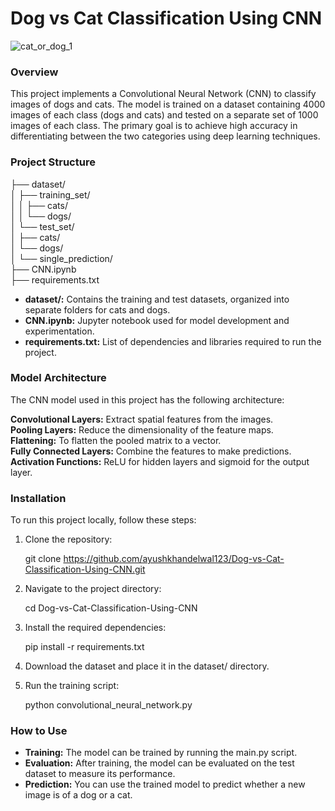 # Dog vs Cat Classification Using CNN

![cat_or_dog_1](https://github.com/user-attachments/assets/2f0b0727-2dd6-4d4e-8e3f-8e8d929797b1)

### Overview

This project implements a Convolutional Neural Network (CNN) to classify images of dogs and cats. The model is trained on a dataset containing 4000 images of each class (dogs and cats) and tested on a separate set of 1000 images of each class. The primary goal is to achieve high accuracy in differentiating between the two categories using deep learning techniques.

### Project Structure

├── dataset/<br>
│   ├── training_set/<br>
│   │   ├── cats/<br>
│   │   └── dogs/<br>
│   └── test_set/<br>
│       ├── cats/<br>
│       └── dogs/<br>
│   └── single_prediction/<br>
├── CNN.ipynb<br>
├── requirements.txt

- **dataset/:** Contains the training and test datasets, organized into separate folders for cats and dogs.
- **CNN.ipynb:** Jupyter notebook used for model development and experimentation.
- **requirements.txt:** List of dependencies and libraries required to run the project.

### Model Architecture
The CNN model used in this project has the following architecture:

**Convolutional Layers:** Extract spatial features from the images.<br>
**Pooling Layers:** Reduce the dimensionality of the feature maps.<br>
**Flattening:** To flatten the pooled matrix to a vector.<br>
**Fully Connected Layers:** Combine the features to make predictions.<br>
**Activation Functions:** ReLU for hidden layers and sigmoid for the output layer.

### Installation
To run this project locally, follow these steps:

1. Clone the repository:<br>

   git clone https://github.com/ayushkhandelwal123/Dog-vs-Cat-Classification-Using-CNN.git
   
3. Navigate to the project directory:<br>

     cd Dog-vs-Cat-Classification-Using-CNN
   
5. Install the required dependencies:<br>

     pip install -r requirements.txt
   
7. Download the dataset and place it in the dataset/ directory.<br>

8. Run the training script:<br>

     python convolutional_neural_network.py

### How to Use
- **Training:** The model can be trained by running the main.py script.<br>
- **Evaluation:** After training, the model can be evaluated on the test dataset to measure its performance.<br>
- **Prediction:** You can use the trained model to predict whether a new image is of a dog or a cat.


